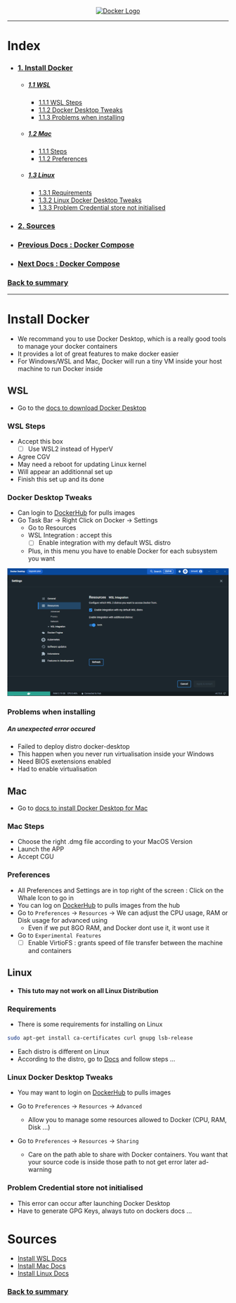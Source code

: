 <p align="center">
  <a href="https://docs.docker.com" target="blank"><img src="https://cdn.worldvectorlogo.com/logos/docker.svg" width="120" alt="Docker Logo" /></a>
</p>

***

# Index
- ### [1. Install Docker](#install-docker)
  - ##### [1.1 WSL](#wsl)
    - [1.1.1 WSL Steps](#wsl-steps)
    - [1.1.2 Docker Desktop Tweaks](#docker-desktop-tweaks)
    - [1.1.3 Problems when installing](#problems-when-installing)
  - ##### [1.2 Mac](#mac)
    - [1.1.1 Steps](#mac-steps)
    - [1.1.2 Preferences](#preferences)
  - ##### [1.3 Linux](#linux)
    - [1.3.1 Requirements](#requirements)
    - [1.3.2 Linux Docker Desktop Tweaks](#linux-docker-desktop-tweaks)
    - [1.3.3 Problem Credential store not initialised](#problem-credential-store-not-initialised)
- ### [2. Sources](#sources)
- ### [Previous Docs : Docker Compose](0-what-is-docker.md)
- ### [Next Docs : Docker Compose](2-docker-compose.md)
### [Back to summary](../Summary.md)

***
# Install Docker

- We recommand you to use Docker Desktop, which is a really good tools to manage your docker containers
- It provides a lot of great features to make docker easier
- For Windows/WSL and Mac, Docker will run a tiny VM inside your host machine to run Docker inside

## WSL

- Go to the [docs to download Docker Desktop](https://docs.docker.com/desktop/windows/wsl/#download)

### WSL Steps
- Accept this box
  - [ ] Use WSL2 instead of HyperV
- Agree CGV
- May need a reboot for updating Linux kernel
- Will appear an additionnal set up
- Finish this set up and its done


### Docker Desktop Tweaks
- Can login to [DockerHub](http://hub.docker.com) for pulls images
- Go Task Bar -> Right Click on Docker -> Settings
  - Go to Resources
  - WSL Integration : accept this
    - [ ] Enable integration with my default WSL distro
  - Plus, in this menu you have to enable Docker for each subsystem you want

<p align="center">
  <img src="docker-enable-wsl-distro.png">
</p>

### Problems when installing
##### An unexpected error occured
- Failed to deploy distro docker-desktop
- This happen when you never run virtualisation inside your Windows
- Need BIOS exetensions enabled
- Had to enable virtualisation

## Mac
- Go to [docs to install Docker Desktop for Mac](https://docs.docker.com/desktop/install/mac-install/)

### Mac Steps
- Choose the right .dmg file according to your MacOS Version
- Launch the APP
- Accept CGU

### Preferences
- All Preferences and Settings are in top right of the screen : Click on the Whale Icon to go in
- You can log on [DockerHub](https://hub.docker.com) to pulls images from the hub
- Go to `Preferences` -> `Resources` -> We can adjust the CPU usage, RAM or Disk usage for advanced using
  - Even if we put 8GO RAM, and Docker dont use it, it wont use it
- Go to `Experimental Features`
  - [ ] Enable VirtioFS : grants speed of file transfer between the machine and containers

## Linux

- #### This tuto may not work on all Linux Distribution

### Requirements
- There is some requirements for installing on Linux

~~~bash
sudo apt-get install ca-certificates curl gnupg lsb-release
~~~

- Each distro is different on Linux
- According to the distro, go to [Docs](https://docs.docker.com/desktop/linux/install/) and follow steps ...


### Linux Docker Desktop Tweaks
- You may want to login on [DockerHub](https://hub.docker.com) to pulls images

- Go to `Preferences` -> `Resources` -> `Advanced`
  - Allow you to manage some resources allowed to Docker (CPU, RAM, Disk ...)
- Go to `Preferences` -> `Resources` -> `Sharing`
  - Care on the path able to share with Docker containers. You want that your source code is inside those path to not get error later
    ad-warning
    

### Problem Credential store not initialised
- This error can occur after launching Docker Desktop
- Have to generate GPG Keys, always tuto on dockers docs ...

# Sources
- <a href="https://docs.docker.com/desktop/windows/wsl/" target="_blank">Install WSL Docs</a>
- <a href="https://docs.docker.com/desktop/install/mac-install/" target="_blank">Install Mac Docs</a>
- <a href="https://docs.docker.com/desktop/install/linux-install/" target="_blank">Install Linux Docs</a>

### [Back to summary](../Summary.md)